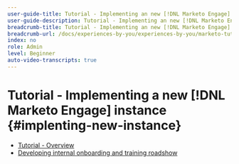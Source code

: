 ```yaml
---
user-guide-title: Tutorial - Implementing an new [!DNL Marketo Engage] instance 
user-guide-description: Tutorial - Implementing an new [!DNL Marketo Engage] instance 
breadcrumb-title: Tutorial - Implementing an new [!DNL Marketo Engage] instance 
breadcrumb-url: /docs/experiences-by-you/experiences-by-you/marketo-tutorial-implementing-new-instance/overview.html
index: no
role: Admin
level: Beginner
auto-video-transcripts: true
---
```


# Tutorial - Implementing a new [!DNL Marketo Engage] instance {#implenting-new-instance}

+ [Tutorial - Overview](/help/marketo-tutorial-inherited-instance/overview.md)
+ [Developing internal onboarding and training roadshow](../marketo-tutorial-implementing-new-instance/internal-training-roadshow.md)
